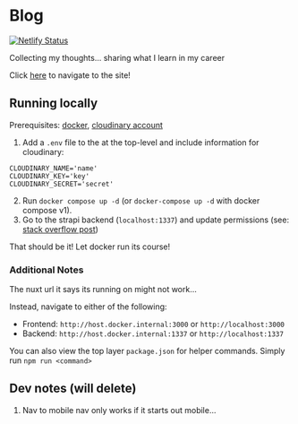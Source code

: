# Blog

[![Netlify Status](https://api.netlify.com/api/v1/badges/91fc9ced-e839-478c-8cbe-5bb2b8ffed80/deploy-status)](https://app.netlify.com/sites/marc-shepherd/deploys)

Collecting my thoughts... sharing what I learn in my career

Click [here](https://marc-shepherd.netlify.app/) to navigate to the site!


## Running locally

Prerequisites: [docker](https://www.docker.com), [cloudinary account](https://cloudinary.com/users/register/free) 

1. Add a `.env` file to the at the top-level and include information for cloudinary:
```
CLOUDINARY_NAME='name'
CLOUDINARY_KEY='key'
CLOUDINARY_SECRET='secret'
```
2. Run `docker compose up -d` (or `docker-compose up -d` with docker compose v1). 
3. Go to the strapi backend (`localhost:1337`) and update permissions (see: [stack overflow post](https://stackoverflow.com/a/64434834/10609282))

That should be it! Let docker run its course!

### Additional Notes

The nuxt url it says its running on might not work...

Instead, navigate to either of the following: 

- Frontend: `http://host.docker.internal:3000` or `http://localhost:3000`
- Backend: `http://host.docker.internal:1337` or `http://localhost:1337`

You can also view the top layer `package.json` for helper commands. Simply run `npm run <command>`

## Dev notes (will delete)

1. Nav to mobile nav only works if it starts out mobile...